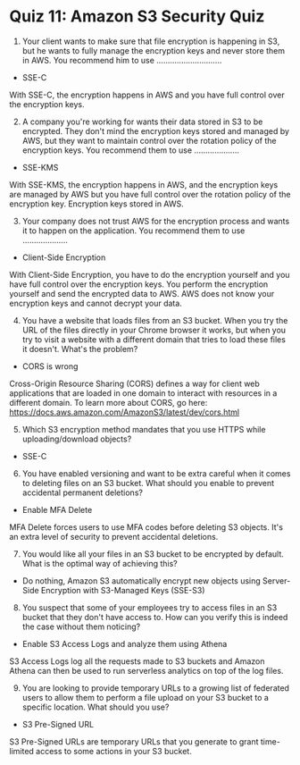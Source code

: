 # Quiz 11: Amazon S3 Security Quiz

1. Your client wants to make sure that file encryption is happening in S3, but he wants to fully manage the encryption keys and never store them in AWS. You recommend him to use .............................

- SSE-C

With SSE-C, the encryption happens in AWS and you have full control over the encryption keys.

2. A company you're working for wants their data stored in S3 to be encrypted. They don't mind the encryption keys stored and managed by AWS, but they want to maintain control over the rotation policy of the encryption keys. You recommend them to use ....................

- SSE-KMS

With SSE-KMS, the encryption happens in AWS, and the encryption keys are managed by AWS but you have full control over the rotation policy of the encryption key. Encryption keys stored in AWS.

3. Your company does not trust AWS for the encryption process and wants it to happen on the application. You recommend them to use ....................

- Client-Side Encryption

With Client-Side Encryption, you have to do the encryption yourself and you have full control over the encryption keys. You perform the encryption yourself and send the encrypted data to AWS. AWS does not know your encryption keys and cannot decrypt your data.

4. You have a website that loads files from an S3 bucket. When you try the URL of the files directly in your Chrome browser it works, but when you try to visit a website with a different domain that tries to load these files it doesn't. What's the problem?

- CORS is wrong

Cross-Origin Resource Sharing (CORS) defines a way for client web applications that are loaded in one domain to interact with resources in a different domain. To learn more about CORS, go here: https://docs.aws.amazon.com/AmazonS3/latest/dev/cors.html

5. Which S3 encryption method mandates that you use HTTPS while uploading/download objects?

- SSE-C

6. You have enabled versioning and want to be extra careful when it comes to deleting files on an S3 bucket. What should you enable to prevent accidental permanent deletions?

- Enable MFA Delete

MFA Delete forces users to use MFA codes before deleting S3 objects. It's an extra level of security to prevent accidental deletions.

7. You would like all your files in an S3 bucket to be encrypted by default. What is the optimal way of achieving this?

- Do nothing, Amazon S3 automatically encrypt new objects using Server-Side Encryption with S3-Managed Keys (SSE-S3)

8. You suspect that some of your employees try to access files in an S3 bucket that they don't have access to. How can you verify this is indeed the case without them noticing?

- Enable S3 Access Logs and analyze them using Athena

S3 Access Logs log all the requests made to S3 buckets and Amazon Athena can then be used to run serverless analytics on top of the log files.

9. You are looking to provide temporary URLs to a growing list of federated users to allow them to perform a file upload on your S3 bucket to a specific location. What should you use?

- S3 Pre-Signed URL

S3 Pre-Signed URLs are temporary URLs that you generate to grant time-limited access to some actions in your S3 bucket.

